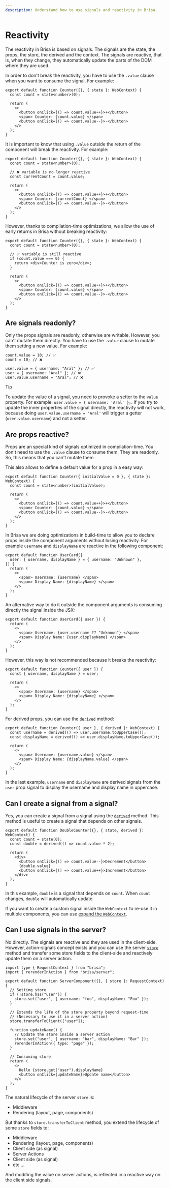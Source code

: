 ```yaml
---
description: Understand how to use signals and reactivity in Brisa.
---
```


# Reactivity

The reactivity in Brisa is based on signals. The signals are the state, the props, the store, the derived and the context. The signals are reactive, that is, when they change, they automatically update the parts of the DOM where they are used.

In order to don't break the reactivity, you have to use the `.value` clause when you want to consume the signal. For example:

```tsx
export default function Counter({}, { state }: WebContext) {
  const count = state<number>(0);

  return (
    <>
      <button onClick={() => count.value++}>+</button>
      <span> Counter: {count.value} </span>
      <button onClick={() => count.value--}>-</button>
    </>
  );
}
```

It is important to know that using `.value` outside the return of the component will break the reactivity. For example:

```tsx
export default function Counter({}, { state }: WebContext) {
  const count = state<number>(0);

  // ❌ variable is no longer reactive
  const currentCount = count.value;

  return (
    <>
      <button onClick={() => count.value++}>+</button>
      <span> Counter: {currentCount} </span>
      <button onClick={() => count.value--}>-</button>
    </>
  );
}
```

However, thanks to compilation-time optimizations, we allow the use of early returns in Brisa without breaking reactivity:

```tsx
export default function Counter({}, { state }: WebContext) {
  const count = state<number>(0);

  // ✅ variable is still reactive
  if (count.value === 0) {
    return <div>Counter is zero</div>;
  }

  return (
    <>
      <button onClick={() => count.value++}>+</button>
      <span> Counter: {count.value} </span>
      <button onClick={() => count.value--}>-</button>
    </>
  );
}
```

## Are signals readonly?

Only the props signals are readonly, otherwise are writable. However, you can't mutate them directly. You have to use the `.value` clause to mutate them setting a new value. For example:

```tsx
count.value = 10; // ✅
count = 10; // ❌

user.value = { username: "Aral" }; // ✅
user = { username: "Aral" }; // ❌
user.value.username = "Aral"; // ❌
```

> [!TIP]
>
> To update the value of a signal, you need to provoke a setter to the `value` property. For example: `user.value = { username: 'Aral' };`. If you try to update the inner properties of the signal directly, the reactivity will not work, because doing `user.value.username = 'Aral'` will trigger a getter (`user.value.username`) and not a setter.

## Are props reactive?

Props are an special kind of signals optimized in compilation-time. You don't need to use the `.value` clause to consume them. They are readonly. So, this means that you can't mutate them.

This also allows to define a default value for a prop in a easy way:

```tsx
export default function Counter({ initialValue = 0 }, { state }: WebContext) {
  const count = state<number>(initialValue);

  return (
    <>
      <button onClick={() => count.value++}>+</button>
      <span> Counter: {count.value} </span>
      <button onClick={() => count.value--}>-</button>
    </>
  );
}
```

In Brisa we are doing optimizations in build-time to allow you to declare props inside the component arguments without losing reactivity. For example `username` and `displayName` are reactive in the following component:

```tsx
export default function UserCard({
  user: { username, displayName } = { username: "Unknown" },
}) {
  return (
    <>
      <span> Username: {username} </span>
      <span> Display Name: {displayName} </span>
    </>
  );
}
```

An alternative way to do it outside the component arguments is consuming directly the signal inside the JSX:

```tsx
export default function UserCard({ user }) {
  return (
    <>
      <span> Username: {user.username ?? "Unknown"} </span>
      <span> Display Name: {user.displayName} </span>
    </>
  );
}
```

However, this way is not recommended because it breaks the reactivity:

```tsx
export default function Counter({ user }) {
  const { username, displayName } = user;

  return (
    <>
      <span> Username: {username} </span>
      <span> Display Name: {displayName} </span>
    </>
  );
}
```

For derived props, you can use the [`derived`](/api-reference/components/web-context#derived) method:

```tsx
export default function Counter({ user }, { derived }: WebContext) {
  const username = derived(() => user.username.toUpperCase());
  const displayName = derived(() => user.displayName.toUpperCase());

  return (
    <>
      <span> Username: {username.value} </span>
      <span> Display Name: {displayName.value} </span>
    </>
  );
}
```

In the last example, `username` and `displayName` are derived signals from the `user` prop signal to display the username and display name in uppercase.

## Can I create a signal from a signal?

Yes, you can create a signal from a signal using the [`derived`](/building-your-application/components-details/web-components#derived-state-and-props-derived-method) method. This method is useful to create a signal that depends on other signals.

```tsx
export default function DoubleCounter({}, { state, derived }: WebContext) {
  const count = state(0);
  const double = derived(() => count.value * 2);

  return (
    <div>
      <button onClick={() => count.value--}>Decrement</button>
      {double.value}
      <button onClick={() => count.value++}>Increment</button>
    </div>
  );
}
```

In this example, `double` is a signal that depends on `count`. When `count` changes, `double` will automatically update.

If you want to create a custom signal inside the `WebContext` to re-use it in multiple components, you can use [expand the `WebContext`](/api-reference/components/web-context#expanding-the-webcontext).

## Can I use signals in the server?

No directly. The signals are reactive and they are used in the client-side. However, action-signals concept exists and you can use the server [`store`](/building-your-application/components-details/server-components#store-store-method) method and transfer some store fields to the client-side and reactively update them on a server action.

```tsx
import type { RequestContext } from "brisa";
import { rerenderInAction } from "brisa/server";

export default function ServerComponent({}, { store }: RequestContext) {
  // Setting store
  if (!store.has("user")) {
    store.set("user", { username: "foo", displayName: "Foo" });
  }

  // Extends the life of the store property beyond request-time
  // (Necessary to use it in a server action)
  store.transferToClient(["user"]);

  function updateName() {
    // Update the store inside a server action
    store.set("user", { username: "bar", displayName: "Bar" });
    rerenderInAction({ type: "page" });
  }

  // Consuming store
  return (
    <>
      Hello {store.get("user").displayName}
      <button onClick={updateName}>Update name</button>
    </>
  );
}
```

The natural lifecycle of the server `store` is:

- Middleware
- Rendering (layout, page, components)

But thanks to `store.transferToClient` method, you extend the lifecycle of some `store` fields to:

- Middleware
- Rendering (layout, page, components)
- Client side (as signal)
- Server Actions
- Client side (as signal)
- etc ...

And modifing the value on server actions, is reflected in a reactive way on the client side signals.
